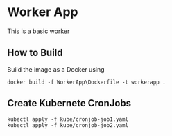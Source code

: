 # Worker App

This is a basic worker 

## How to Build

Build the image as a Docker using

```
docker build -f WorkerApp\Dockerfile -t workerapp .
```
## Create Kubernete CronJobs

```
kubectl apply -f kube/cronjob-job1.yaml
kubectl apply -f kube/cronjob-job2.yaml
```
